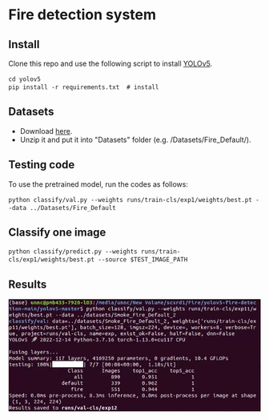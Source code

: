 # Fire detection system

## Install
Clone this repo and use the following script to install [YOLOv5](https://github.com/ultralytics/yolov5.git).
```
cd yolov5
pip install -r requirements.txt  # install
```

## Datasets
- Download [here](https://drive.google.com/file/d/1L2HsROH0Zt_0wJC21cEC-92CVxE0T_k-/view?usp=sharing).
- Unzip it and put it into "Datasets" folder (e.g. /Datasets/Fire_Default/).

## Testing code
To use the pretrained model, run the codes as follows:
```
python classify/val.py --weights runs/train-cls/exp1/weights/best.pt --data ../Datasets/Fire_Default

```

## Classify one image

```
python classify/predict.py --weights runs/train-cls/exp1/weights/best.pt --source $TEST_IMAGE_PATH
```

## Results
![Results](https://github.com/drx770/fire_detection/blob/main/result.png)


